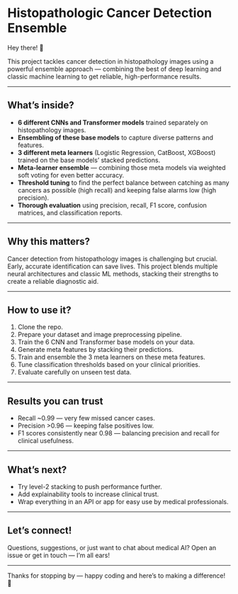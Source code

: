 # Histopathologic Cancer Detection Ensemble

Hey there! 👋

This project tackles cancer detection in histopathology images using a powerful ensemble approach — combining the best of deep learning and classic machine learning to get reliable, high-performance results.

---

## What’s inside?

- **6 different CNNs and Transformer models** trained separately on histopathology images.  
- **Ensembling of these base models** to capture diverse patterns and features.  
- **3 different meta learners** (Logistic Regression, CatBoost, XGBoost) trained on the base models’ stacked predictions.  
- **Meta-learner ensemble** — combining those meta models via weighted soft voting for even better accuracy.  
- **Threshold tuning** to find the perfect balance between catching as many cancers as possible (high recall) and keeping false alarms low (high precision).  
- **Thorough evaluation** using precision, recall, F1 score, confusion matrices, and classification reports.

---

## Why this matters?

Cancer detection from histopathology images is challenging but crucial. Early, accurate identification can save lives. This project blends multiple neural architectures and classic ML methods, stacking their strengths to create a reliable diagnostic aid.

---

## How to use it?

1. Clone the repo.  
2. Prepare your dataset and image preprocessing pipeline.  
3. Train the 6 CNN and Transformer base models on your data.  
4. Generate meta features by stacking their predictions.  
5. Train and ensemble the 3 meta learners on these meta features.  
6. Tune classification thresholds based on your clinical priorities.  
7. Evaluate carefully on unseen test data.

---

## Results you can trust

- Recall ~0.99 — very few missed cancer cases.  
- Precision >0.96 — keeping false positives low.  
- F1 scores consistently near 0.98 — balancing precision and recall for clinical usefulness.

---

## What’s next?

- Try level-2 stacking to push performance further.  
- Add explainability tools to increase clinical trust.  
- Wrap everything in an API or app for easy use by medical professionals.

---

## Let’s connect!

Questions, suggestions, or just want to chat about medical AI? Open an issue or get in touch — I’m all ears!

---

Thanks for stopping by — happy coding and here’s to making a difference! 💙
